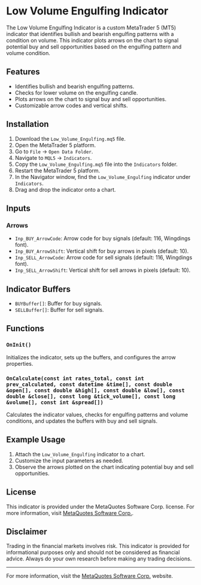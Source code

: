 # Low Volume Engulfing Indicator

The Low Volume Engulfing Indicator is a custom MetaTrader 5 (MT5) indicator that identifies bullish and bearish engulfing patterns with a condition on volume. This indicator plots arrows on the chart to signal potential buy and sell opportunities based on the engulfing pattern and volume condition.

## Features

- Identifies bullish and bearish engulfing patterns.
- Checks for lower volume on the engulfing candle.
- Plots arrows on the chart to signal buy and sell opportunities.
- Customizable arrow codes and vertical shifts.

## Installation

1. Download the `Low_Volume_Engulfing.mq5` file.
2. Open the MetaTrader 5 platform.
3. Go to `File` -> `Open Data Folder`.
4. Navigate to `MQL5` -> `Indicators`.
5. Copy the `Low_Volume_Engulfing.mq5` file into the `Indicators` folder.
6. Restart the MetaTrader 5 platform.
7. In the Navigator window, find the `Low_Volume_Engulfing` indicator under `Indicators`.
8. Drag and drop the indicator onto a chart.

## Inputs

### Arrows
- `Inp_BUY_ArrowCode`: Arrow code for buy signals (default: 116, Wingdings font).
- `Inp_BUY_ArrowShift`: Vertical shift for buy arrows in pixels (default: 10).
- `Inp_SELL_ArrowCode`: Arrow code for sell signals (default: 116, Wingdings font).
- `Inp_SELL_ArrowShift`: Vertical shift for sell arrows in pixels (default: 10).

## Indicator Buffers

- `BUYBuffer[]`: Buffer for buy signals.
- `SELLBuffer[]`: Buffer for sell signals.

## Functions

### `OnInit()`
Initializes the indicator, sets up the buffers, and configures the arrow properties.

### `OnCalculate(const int rates_total, const int prev_calculated, const datetime &time[], const double &open[], const double &high[], const double &low[], const double &close[], const long &tick_volume[], const long &volume[], const int &spread[])`
Calculates the indicator values, checks for engulfing patterns and volume conditions, and updates the buffers with buy and sell signals.

## Example Usage

1. Attach the `Low_Volume_Engulfing` indicator to a chart.
2. Customize the input parameters as needed.
3. Observe the arrows plotted on the chart indicating potential buy and sell opportunities.

## License

This indicator is provided under the MetaQuotes Software Corp. license. For more information, visit [MetaQuotes Software Corp.](https://www.mql5.com).

## Disclaimer

Trading in the financial markets involves risk. This indicator is provided for informational purposes only and should not be considered as financial advice. Always do your own research before making any trading decisions.

---

For more information, visit the [MetaQuotes Software Corp.](https://www.mql5.com) website.